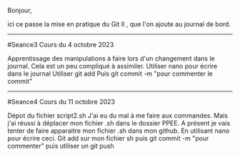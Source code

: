 Bonjour, 

ici ce passe la mise en pratique du Git II , que l'on ajoute au journal de bord.

____________________________________________

#Seance3 
Cours du 4 octobre 2023 

Apprentissage des manipulations à faire lors d'un changement dans le journal.
Cela est un peu compliqué à assimiler. 
Utiliser nano pour écrire dans le journal
Utiliser git add
Puis git commit -m "pour commenter le commit"

______________________________________________

#Seance4
Cours du 11 octobre 2023

Dépot du fichier script2.sh 
J'ai eu du mal à me faire aux commandes. Mais j'ai réussi à déplacer mon fichier .sh dans le dossier PPEE.
A présent je vais tenter de faire apparaitre mon fichier .sh dans mon github.
En utilisant nano pour écrire ceci.
Git add sur mon fichier sh
puis git commit -m "pour commenter"
puis utiliser un git push

